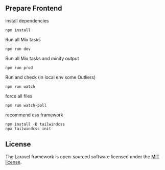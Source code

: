 ## Prepare Frontend

install dependencies
````shell
npm install
````
Run all Mix tasks
````shell
npm run dev
````
Run all Mix tasks and minify output
````shell
npm run prod
````
Run and check (in local env some Outliers)
````shell
npm run watch
````
force all files
````shell
npm run watch-poll
````
recommend css framework
````shell
npm install -D tailwindcss
npx tailwindcss init
````

## License

The Laravel framework is open-sourced software licensed under the [MIT license](https://opensource.org/licenses/MIT).

